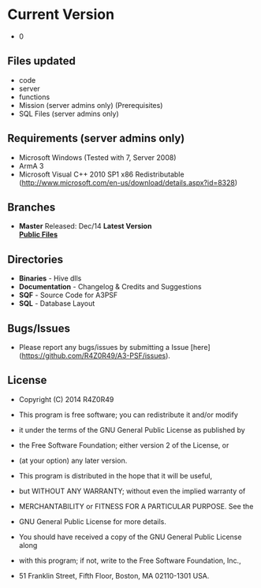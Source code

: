 Current Version
==================================
 - 0
 
Files updated
------------
 - code
 - server
 - functions
 - Mission (server admins only) (Prerequisites)
 - SQL Files (server admins only)

Requirements (server admins only)
------------

 - Microsoft Windows (Tested with 7, Server 2008)
 - ArmA 3
 - Microsoft Visual C++ 2010 SP1 x86 Redistributable (http://www.microsoft.com/en-us/download/details.aspx?id=8328)
 
Branches
--------
- **Master** Released: Dec/14 **Latest Version**<br>
**[Public Files](https://github.com/R4Z0R49/A3-PSF)**<br>



Directories
-----------

 - **Binaries** - Hive dlls
 - **Documentation** - Changelog & Credits and Suggestions
 - **SQF** - Source Code for A3PSF
 - **SQL** - Database Layout

Bugs/Issues
-----------

- Please report any bugs/issues by submitting a Issue [here] (https://github.com/R4Z0R49/A3-PSF/issues).

License
-----------
-    Copyright (C) 2014  R4Z0R49

-    This program is free software; you can redistribute it and/or modify
-    it under the terms of the GNU General Public License as published by
-    the Free Software Foundation; either version 2 of the License, or
-    (at your option) any later version.

-    This program is distributed in the hope that it will be useful,
-    but WITHOUT ANY WARRANTY; without even the implied warranty of
-    MERCHANTABILITY or FITNESS FOR A PARTICULAR PURPOSE.  See the
-    GNU General Public License for more details.

-    You should have received a copy of the GNU General Public License along
-    with this program; if not, write to the Free Software Foundation, Inc.,
-    51 Franklin Street, Fifth Floor, Boston, MA 02110-1301 USA.